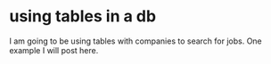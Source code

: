 using tables in a db
===
I am going to be using tables with companies to search for jobs. One example I will post here.
